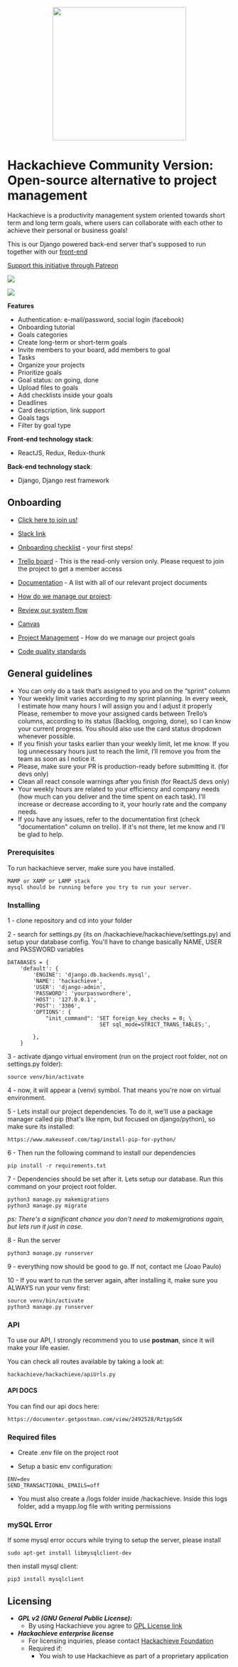 <p align="center">
  <img width="300" height="300" src="https://www.hackachieve.com/landing_resources/images/hackachieve-logo-vertical.svg">
</p>

# Hackachieve Community Version: Open-source alternative to project management

Hackachieve is a productivity management system oriented towards short term and long term goals, where users can collaborate with each other to achieve their personal or business goals!

This is our Django powered back-end server that's supposed to run together with our [front-end](https://github.com/jonit-dev/hackachieve-frontend)

[Support this initiative through Patreon](https://www.patreon.com/hackachieve)

![](https://www.hackachieve.com/landing_resources/images/dashboard.webp)

![](https://www.hackachieve.com/landing_resources/images/team-work.png)

**Features**

- Authentication: e-mail/password, social login (facebook)
- Onboarding tutorial
- Goals categories
- Create long-term or short-term goals
- Invite members to your board, add members to goal
- Tasks
- Organize your projects
- Prioritize goals
- Goal status: on going, done
- Upload files to goals
- Add checklists inside your goals
- Deadlines
- Card description, link support
- Goals tags
- Filter by goal type

**Front-end technology stack**:

- ReactJS, Redux, Redux-thunk

**Back-end technology stack**:

- Django, Django rest framework

## Onboarding

- [Click here to join us!](https://forms.gle/2B9C9yqA5ghbgQgw8)

- [Slack link](https://join.slack.com/t/hackachieve/shared_invite/enQtODI1MTQ3MDc1OTcwLWI2NThkYzY1ZWJiMmU2MjlmNjhlNDFiMTFiMGEyMzhiMmVmYzZmNjg4MGZjNTQ5ZTUzY2FkNTVjNjlmZTFkY2Q)

- [Onboarding checklist](https://docs.google.com/document/d/1pDb5k5inDOZ1L3jFc897x1jhrHCByFX53V6clIvLrQI/edit?usp=sharing) - your first steps!

- [Trello board](https://trello.com/b/Z4LkfUxm/hackachieve-open-source) - This is the read-only version only. Please request to join the project to get a member access

- [Documentation](https://docs.google.com/spreadsheets/d/1XaLITuGNUd2Y8iBDdIui7wCFxUaCd165xmohOt0zjp4/edit?usp=sharing) - A list with all of our relevant project documents

- [How do we manage our project](https://drive.google.com/drive/folders/1cSQEKJkNba2ly5yc_iHvwc7c-sd2NUr2):

- [Review our system flow](https://drive.google.com/file/d/1SUSOs3Wy9wxO8bx50Tn1ZuVmohrwDEK-/view?usp=sharing)

- [Canvas](https://canvanizer.com/canvas/rAEaPKu4VDWDV)

- [Project Management](https://drive.google.com/file/d/1hsQn5W298bo5ar1p13SAJooecn7Ko3sH/view?usp=sharing) - How do we manage our project goals

- [Code quality standards](https://drive.google.com/file/d/1GXOZkpDfXBBymKP4H5yN7u2xHyPaRBTn/view?usp=sharing)

## General guidelines

- You can only do a task that’s assigned to you and on the “sprint” column
- Your weekly limit varies according to my sprint planning. In every week, I estimate how many hours I will assign you and I adjust it properly
  Please, remember to move your assigned cards between Trello’s columns, according to its status (Backlog, ongoing, done), so I can know your current progress. You should also use the card status dropdown whenever possible.
- If you finish your tasks earlier than your weekly limit, let me know. If you log unnecessary hours just to reach the limit, I’ll remove you from the team as soon as I notice it.
- Please, make sure your PR is production-ready before submitting it. (for devs only)
- Clean all react console warnings after you finish (for ReactJS devs only)
- Your weekly hours are related to your efficiency and company needs (how much can you deliver and the time spent on each task). I'll increase or decrease according to it, your hourly rate and the company needs.
- If you have any issues, refer to the documentation first (check "documentation" column on trello). If it's not there, let me know and I'll be glad to help.

### Prerequisites

To run hackachieve server, make sure you have installed.

```
MAMP or XAMP or LAMP stack
mysql should be running before you try to run your server.
```

### Installing

1 - clone repository and cd into your folder

2 - search for settings.py (its on /hackachieve/hackachieve/settings.py) and setup your database config. You'll have to change basically NAME, USER and PASSWORD variables

```
DATABASES = {
    'default': {
        'ENGINE': 'django.db.backends.mysql',
        'NAME': 'hackachieve',
        'USER': 'django-admin',
        'PASSWORD': 'yourpasswordhere',
        'HOST': '127.0.0.1',
        'POST': '3306',
        'OPTIONS': {
            "init_command": 'SET foreign_key_checks = 0; \
                             SET sql_mode=STRICT_TRANS_TABLES;',

        },
    }
```

3 - activate django virtual enviroment (run on the project root folder, not on settings.py folder):

```
source venv/bin/activate
```

4 - now, it will appear a (venv) symbol. That means you're now on virtual environment.

5 - Lets install our project dependencies. To do it, we'll use a package manager called pip (that's like npm, but focused on django/python), so make sure its installed:

```
https://www.makeuseof.com/tag/install-pip-for-python/
```

6 - Then run the following command to install our dependencies

```
pip install -r requirements.txt
```

7 - Dependencies should be set after it. Lets setup our database. Run this command on your project root folder.

```
python3 manage.py makemigrations
python3 manage.py migrate
```

_ps: There's a significant chance you don't need to makemigrations again, but lets run it just in case._

8 - Run the server

```
python3 manage.py runserver
```

9 - everything now should be good to go. If not, contact me (Joao Paulo)

10 - If you want to run the server again, after installing it, make sure you ALWAYS run your venv first:

```
source venv/bin/activate
python3 manage.py runserver
```

### API

To use our API, I strongly recommend you to use **postman**, since it will make your life easier.

You can check all routes available by taking a look at:

`hackachieve/hackachieve/apiUrls.py`

#### API DOCS

You can find our api docs here:

```
https://documenter.getpostman.com/view/2492528/RztppSdX
```

### Required files

- Create .env file on the project root

- Setup a basic env configuration:

```
ENV=dev
SEND_TRANSACTIONAL_EMAILS=off
```

- You must also create a /logs folder inside /hackachieve. Inside this logs folder, add a myapp.log file with writing permissions

### mySQL Error

If some mysql error occurs while trying to setup the server, please install

```
sudo apt-get install libmysqlclient-dev
```

then install mysql client:

```
pip3 install mysqlclient
```

## Licensing

- **_GPL v2 (GNU General Public License):_**
  - By using Hackachieve you agree to [GPL License link](https://opensource.org/licenses/GPL-2.0)
- **_Hackachieve enterprise license_**
  - For licensing inquiries, please contact [Hackachieve Foundation](mailto:joaopaulofurtado@live.com)
  - Required if:
    - You wish to use Hackachieve as part of a proprietary application
